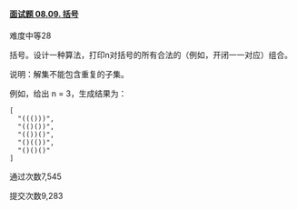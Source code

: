 #### [面试题 08.09. 括号](https://leetcode-cn.com/problems/bracket-lcci/)

难度中等28

括号。设计一种算法，打印n对括号的所有合法的（例如，开闭一一对应）组合。

说明：解集不能包含重复的子集。

例如，给出 n = 3，生成结果为：

```
[
  "((()))",
  "(()())",
  "(())()",
  "()(())",
  "()()()"
]
```

通过次数7,545

提交次数9,283